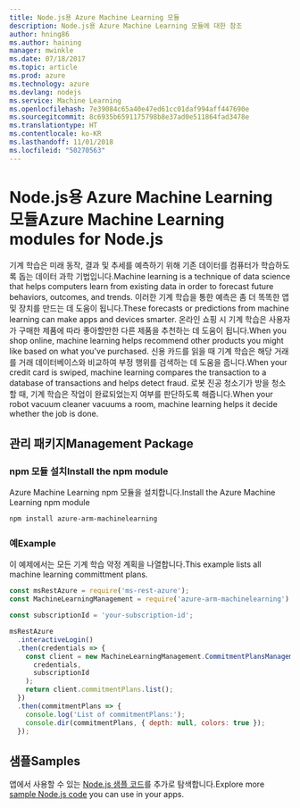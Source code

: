 ```yaml
---
title: Node.js용 Azure Machine Learning 모듈
description: Node.js용 Azure Machine Learning 모듈에 대한 참조
author: hning86
ms.author: haining
manager: mwinkle
ms.date: 07/18/2017
ms.topic: article
ms.prod: azure
ms.technology: azure
ms.devlang: nodejs
ms.service: Machine Learning
ms.openlocfilehash: 7e39084c65a40e47ed61cc01daf994aff447690e
ms.sourcegitcommit: 8c6935b6591175798b8e37ad0e511864fad3478e
ms.translationtype: HT
ms.contentlocale: ko-KR
ms.lasthandoff: 11/01/2018
ms.locfileid: "50270563"
---
```

# <a name="azure-machine-learning-modules-for-nodejs"></a><span data-ttu-id="48de2-103">Node.js용 Azure Machine Learning 모듈</span><span class="sxs-lookup"><span data-stu-id="48de2-103">Azure Machine Learning modules for Node.js</span></span>

<span data-ttu-id="48de2-104">기계 학습은 미래 동작, 결과 및 추세를 예측하기 위해 기존 데이터를 컴퓨터가 학습하도록 돕는 데이터 과학 기법입니다.</span><span class="sxs-lookup"><span data-stu-id="48de2-104">Machine learning is a technique of data science that helps computers learn from existing data in order to forecast future behaviors, outcomes, and trends.</span></span> <span data-ttu-id="48de2-105">이러한 기계 학습을 통한 예측은 좀 더 똑똑한 앱 및 장치를 만드는 데 도움이 됩니다.</span><span class="sxs-lookup"><span data-stu-id="48de2-105">These forecasts or predictions from machine learning can make apps and devices smarter.</span></span> <span data-ttu-id="48de2-106">온라인 쇼핑 시 기계 학습은 사용자가 구매한 제품에 따라 좋아할만한 다른 제품을 추천하는 데 도움이 됩니다.</span><span class="sxs-lookup"><span data-stu-id="48de2-106">When you shop online, machine learning helps recommend other products you might like based on what you've purchased.</span></span> <span data-ttu-id="48de2-107">신용 카드를 읽을 때 기계 학습은 해당 거래를 거래 데이터베이스와 비교하여 부정 행위를 검색하는 데 도움을 줍니다.</span><span class="sxs-lookup"><span data-stu-id="48de2-107">When your credit card is swiped, machine learning compares the transaction to a database of transactions and helps detect fraud.</span></span> <span data-ttu-id="48de2-108">로봇 진공 청소기가 방을 청소할 때, 기계 학습은 작업이 완료되었는지 여부를 판단하도록 해줍니다.</span><span class="sxs-lookup"><span data-stu-id="48de2-108">When your robot vacuum cleaner vacuums a room, machine learning helps it decide whether the job is done.</span></span>

## <a name="management-package"></a><span data-ttu-id="48de2-109">관리 패키지</span><span class="sxs-lookup"><span data-stu-id="48de2-109">Management Package</span></span>


### <a name="install-the-npm-module"></a><span data-ttu-id="48de2-110">npm 모듈 설치</span><span class="sxs-lookup"><span data-stu-id="48de2-110">Install the npm module</span></span>

<span data-ttu-id="48de2-111">Azure Machine Learning npm 모듈을 설치합니다.</span><span class="sxs-lookup"><span data-stu-id="48de2-111">Install the Azure Machine Learning npm module</span></span>

```bash
npm install azure-arm-machinelearning
```

### <a name="example"></a><span data-ttu-id="48de2-112">예</span><span class="sxs-lookup"><span data-stu-id="48de2-112">Example</span></span>

<span data-ttu-id="48de2-113">이 예제에서는 모든 기계 학습 약정 계획을 나열합니다.</span><span class="sxs-lookup"><span data-stu-id="48de2-113">This example lists all machine learning committment plans.</span></span>

```javascript
const msRestAzure = require('ms-rest-azure');
const MachineLearningManagement = require('azure-arm-machinelearning');

const subscriptionId = 'your-subscription-id';

msRestAzure
  .interactiveLogin()
  .then(credentials => {
    const client = new MachineLearningManagement.CommitmentPlansManagementClient(
      credentials,
      subscriptionId
    );
    return client.commitmentPlans.list();
  })
  .then(commitmentPlans => {
    console.log('List of commitmentPlans:');
    console.dir(commitmentPlans, { depth: null, colors: true });
  });
```

## <a name="samples"></a><span data-ttu-id="48de2-114">샘플</span><span class="sxs-lookup"><span data-stu-id="48de2-114">Samples</span></span>

<span data-ttu-id="48de2-115">앱에서 사용할 수 있는 [Node.js 샘플 코드](https://azure.microsoft.com/resources/samples/?platform=nodejs)를 추가로 탐색합니다.</span><span class="sxs-lookup"><span data-stu-id="48de2-115">Explore more [sample Node.js code](https://azure.microsoft.com/resources/samples/?platform=nodejs) you can use in your apps.</span></span>
